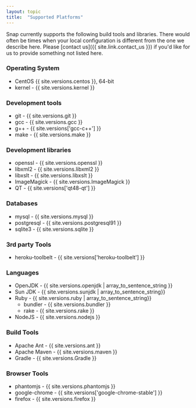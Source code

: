 ```yaml
---
layout: topic
title:  "Supported Platforms"
---
```


Snap currently supports the following build tools and libraries. There would often be times when your local configuration is different from the one we describe here. Please [contact us]({{ site.link.contact_us }}) if you'd like for us to provide something not listed here.

### Operating System

* CentOS {{ site.versions.centos }}, 64-bit
* kernel - {{ site.versions.kernel }}

### Development tools

* git - {{ site.versions.git }}
* gcc - {{ site.versions.gcc }}
* g++ - {{ site.versions['gcc-c++'] }}
* make - {{ site.versions.make }}

### Development libraries

* openssl - {{ site.versions.openssl }}
* libxml2 - {{ site.versions.libxml2 }}
* libxslt - {{ site.versions.libxslt }}
* ImageMagick - {{ site.versions.ImageMagick }}
* QT - {{ site.versions['qt48-qt'] }}

### Databases

* mysql - {{ site.versions.mysql }}
* postgresql - {{ site.versions.postgresql91 }}
* sqlite3    - {{ site.versions.sqlite }}

### 3rd party Tools

* heroku-toolbelt - {{ site.versions['heroku-toolbelt'] }}

### Languages

* OpenJDK - {{ site.versions.openjdk | array_to_sentence_string }}
* Sun JDK - {{ site.versions.sunjdk | array_to_sentence_string}}
* Ruby - {{ site.versions.ruby | array_to_sentence_string}}
  * bundler - {{ site.versions.bundler }}
  * rake - {{ site.versions.rake }}
* NodeJS - {{ site.versions.nodejs }}

### Build Tools

* Apache Ant - {{ site.versions.ant }}
* Apache Maven - {{ site.versions.maven }}
* Gradle - {{ site.versions.Gradle }}

### Browser Tools

* phantomjs - {{ site.versions.phantomjs }}
* google-chrome - {{ site.versions['google-chrome-stable'] }}
* firefox - {{ site.versions.firefox }}
